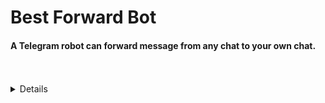 <h1 align="left">
    <a target="_blank">
        Best Forward Bot
</h1>

#### A Telegram robot can forward message from any chat to your own chat.<br>
<br>
<br>
        

<details>
  <summary><b>Deploy</b></summary>
    <p align="left">
      <a href="https://heroku.com/deploy?template=https://github.com/Zahidempire/clonebot" target="_blank">
        <img height="30px" src="https://img.shields.io/badge/Deploy%20To%20Heroku-blueviolet?style=for-the-badge&logo=heroku">
  </a>
</p>
</details>

